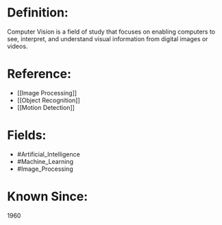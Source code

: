 

# Definition:
Computer Vision is a field of study that focuses on enabling computers to see, interpret, and understand visual information from digital images or videos.

# Reference:
- [[Image Processing]]
- [[Object Recognition]]
- [[Motion Detection]]

# Fields: 
- #Artificial_Intelligence
- #Machine_Learning
- #Image_Processing

# Known Since:
1960

